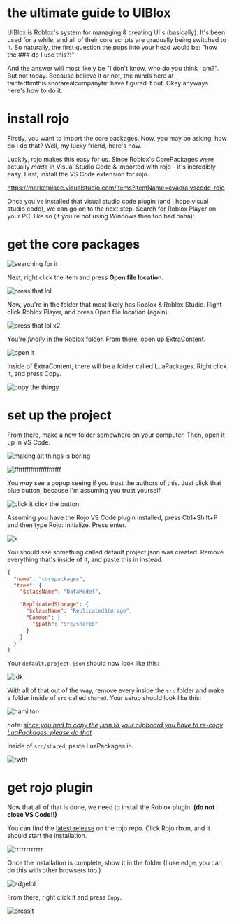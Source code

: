 # the ultimate guide to UIBlox

UIBlox is Roblox's system for managing & creating UI's (basically). It's been used for a while, and all of their core scripts are gradually being switched to it. So naturally, the first question the pops into your head would be: "how the ### do I use this?!"

And the answer will most likely be "I don't know, who do you think I am?". But not today. Because believe it or not, the minds here at taintedtimthisisnotarealcompanytm have figured it out. Okay anyways here's how to do it.

# install rojo

Firstly, you want to import the core packages. Now, you may be asking, how do I do that? Well, my lucky friend, here's how.

Luckily, rojo makes this easy for us. Since Roblox's CorePackages were actually *made* in Visual Studio Code & imported with rojo - it's incredibly easy. First, install the VS Code extension for rojo.

https://marketplace.visualstudio.com/items?itemName=evaera.vscode-rojo

Once you've installed that visual studio code plugin (and I hope visual studio code), we can go on to the next step. Search for Roblox Player on your PC, like so (if you're not using Windows then too bad haha):

# get the core packages

![searching for it](images/search.png)

Next, right click the item and press **Open file location**.

![press that lol](images/ofl.png)

Now, you're in the folder that most likely has Roblox & Roblox Studio. Right click Roblox Player, and press Open file location (again).

![press that lol x2](images/ofl2.png)

You're *finally* in the Roblox folder. From there, open up ExtraContent.

![open it](images/extracontent.png)

Inside of ExtraContent, there will be a folder called LuaPackages. Right click it, and press Copy.

![copy the thingy](images/copyec.png)

# set up the project

From there, make a new folder somewhere on your computer. Then, open it up in VS Code.

![making alt things is boring](images/openfolder.png)

![fffffffffffffffffffffff](images/yesclickyes.png)

You *may* see a popup seeing if you trust the authors of this. Just click that blue button, because I'm assuming you trust yourself.

![click it click the button](images/itrustme.png)

Assuming you have the Rojo VS Code plugin installed, press Ctrl+Shift+P and then type Rojo: Initialize. Press enter.

![k](images/fghj.png)

You should see something called default.project.json was created. Remove everything that's inside of it, and paste this in instead.

```json
{
  "name": "corepackages",
  "tree": {
    "$className": "DataModel",

    "ReplicatedStorage": {
      "$className": "ReplicatedStorage",
      "Common": {
        "$path": "src/shared"
      }
    }
  }
}
```

Your `default.project.json` should now look like this:

![idk](images/oops.png)

With all of that out of the way, remove every inside the `src` folder and make a folder inside of `src` called `shared`. Your setup should look like this:

![hamilton](images/uhohyoumadethewrongsuckeracuckold.png)

*note: <a href="#get-the-core-packages">since you had to copy the json to your clipboard you have to re-copy LuaPackages. please do that</a>*

Inside of `src/shared`, paste LuaPackages in.

![rwth](images/big.png)

# get rojo plugin

Now that all of that is done, we need to install the Roblox plugin. **(do not close VS Code!!)**

You can find the <a href="https://github.com/rojo-rbx/rojo/releases/latest">latest release</a> on the rojo repo. Click Rojo.rbxm, and it should start the installation.

![rrrrrrrrrrrr](images/rojo.png)

Once the installation is complete, show it in the folder (I use edge, you can do this with other browsers too.)

![edgelol](images/showit.png)

From there, right click it and press `Copy`.

![pressit](images/copyrbxm.png)